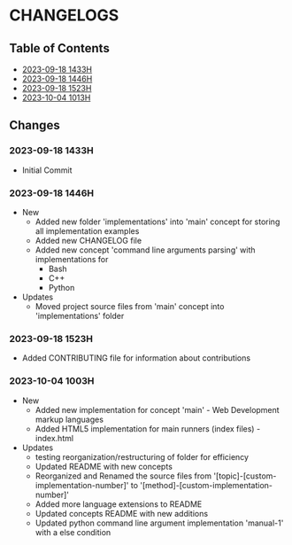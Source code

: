 # CHANGELOGS

## Table of Contents
+ [2023-09-18 1433H](#2023-09-18-1433H)
+ [2023-09-18 1446H](#2023-09-18-1446H)
+ [2023-09-18 1523H](#2023-09-18-1523H)
+ [2023-10-04 1013H](#2023-10-04-1013H)

## Changes
### 2023-09-18 1433H
+ Initial Commit

### 2023-09-18 1446H
- New
    + Added new folder 'implementations' into 'main' concept for storing all implementation examples
    + Added new CHANGELOG file
    - Added new concept 'command line arguments parsing' with implementations for
        + Bash
        + C++
        + Python
- Updates
    + Moved project source files from 'main' concept into 'implementations' folder

### 2023-09-18 1523H
+ Added CONTRIBUTING file for information about contributions

### 2023-10-04 1003H
- New
    + Added new implementation for concept 'main' - Web Development markup languages
    + Added HTML5 implementation for main runners (index files) - index.html
- Updates
    + testing reorganization/restructuring of folder for efficiency
    + Updated README with new concepts
    + Reorganized and Renamed the source files from '[topic]-[custom-implementation-number]' to '[method]-[custom-implementation-number]'
    + Added more language extensions to README
    + Updated concepts README with new additions
    + Updated python command line argument implementation 'manual-1' with a else condition

